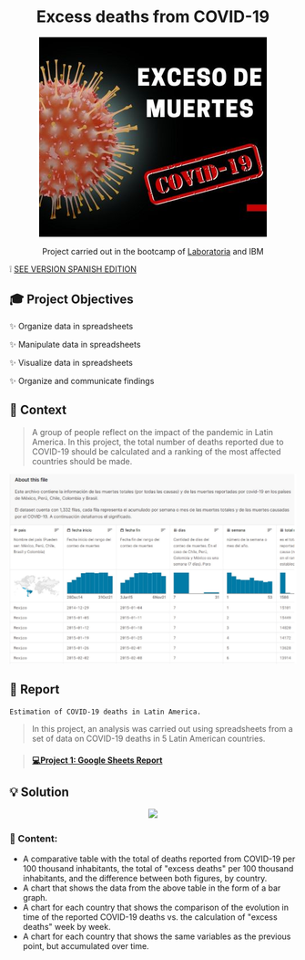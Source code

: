 <div align="center"> <h1>Excess deaths from COVID-19 </h1> 

![](/Portada.jpg)

Project carried out in the bootcamp of [Laboratoria](https://app.laboratoria.la/signup-and-login/) and IBM 

</div>

❕ [SEE VERSION SPANISH EDITION](https://github.com/gianelytics/Data-analytics-Project-1/blob/47ef32d424533db66e2881ba95f369734c01514c/README.md)

## 🎓 Project Objectives

✨ Organize data in spreadsheets

✨ Manipulate data in spreadsheets

✨ Visualize data in spreadsheets

✨ Organize and communicate findings



## 📌 Context

>A group of people reflect on the impact of the pandemic in Latin America. In this project, the total number of deaths reported due to COVID-19 should be calculated and a ranking of the most affected countries should be made.

![](/Dataset.jpg)


## 🔎 Report

    Estimation of COVID-19 deaths in Latin America.

>In this project, an analysis was carried out using spreadsheets from a set of data on COVID-19 deaths in 5 Latin American countries.

><h4 align="left"> <a href="https://docs.google.com/spreadsheets/d/1z_5tLzyiPQmqnMquNthWczizpZG9ppexiPt8yat5DMs/edit?usp=sharing">💻Project 1: Google Sheets Report</a>
</h4>



## 💡 Solution
<div align="center">
  
  <a target="_blank" href="https://www.loom.com/share/1cf81c035e6a44459233d21f4ef94abd" rel="noopener noreferrer" >![](https://cdn.loom.com/sessions/thumbnails/1cf81c035e6a44459233d21f4ef94abd-1644468351800-with-play.gif)</a>
  
</div>

### 📄 Content:

- A comparative table with the total of deaths reported from COVID-19 per 100 thousand inhabitants, the total of "excess deaths" per 100 thousand inhabitants, and the difference between both figures, by country.
- A chart that shows the data from the above table in the form of a bar graph.
- A chart for each country that shows the comparison of the evolution in time of the reported COVID-19 deaths vs. the calculation of "excess deaths" week by week.
- A chart for each country that shows the same variables as the previous point, but accumulated over time.

